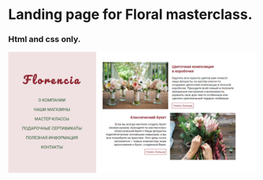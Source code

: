 # Landing page for Floral masterclass.
### Html and css only.

![photo](https://github.com/KatyaMarakhovskaya/Floral-Masterclass/blob/master/photo.PNG)


